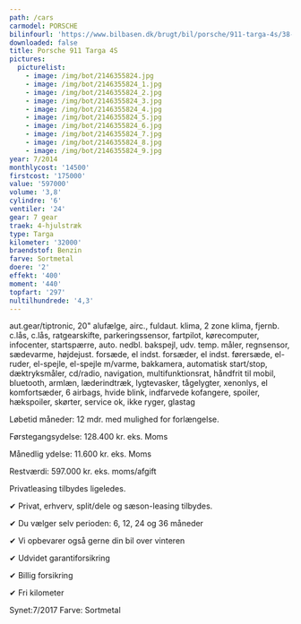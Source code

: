 ```yaml
---
path: /cars
carmodel: PORSCHE
bilinfourl: 'https://www.bilbasen.dk/brugt/bil/porsche/911-targa-4s/38-pdk-2d/4052037'
downloaded: false
title: Porsche 911 Targa 4S
pictures:
  picturelist:
    - image: /img/bot/2146355824.jpg
    - image: /img/bot/2146355824_1.jpg
    - image: /img/bot/2146355824_2.jpg
    - image: /img/bot/2146355824_3.jpg
    - image: /img/bot/2146355824_4.jpg
    - image: /img/bot/2146355824_5.jpg
    - image: /img/bot/2146355824_6.jpg
    - image: /img/bot/2146355824_7.jpg
    - image: /img/bot/2146355824_8.jpg
    - image: /img/bot/2146355824_9.jpg
year: 7/2014
monthlycost: '14500'
firstcost: '175000'
value: '597000'
volume: '3,8'
cylindre: '6'
ventiler: '24'
gear: 7 gear
traek: 4-hjulstræk
type: Targa
kilometer: '32000'
braendstof: Benzin
farve: Sortmetal
doere: '2'
effekt: '400'
moment: '440'
topfart: '297'
nultilhundrede: '4,3'
---
```

aut.gear/tiptronic, 20" alufælge, airc., fuldaut. klima, 2 zone klima, fjernb. c.lås, c.lås, ratgearskifte, parkeringssensor, fartpilot, kørecomputer, infocenter, startspærre, auto. nedbl. bakspejl, udv. temp. måler, regnsensor, sædevarme, højdejust. forsæde, el indst. forsæder, el indst. førersæde, el-ruder, el-spejle, el-spejle m/varme, bakkamera, automatisk start/stop, dæktryksmåler, cd/radio, navigation, multifunktionsrat, håndfrit til mobil, bluetooth, armlæn, læderindtræk, lygtevasker, tågelygter, xenonlys, el komfortsæder, 6 airbags, hvide blink, indfarvede kofangere, spoiler, hækspoiler, skørter, service ok, ikke ryger, glastag

Løbetid måneder: 12 mdr. med mulighed for forlængelse.

Førstegangsydelse: 128.400 kr. eks. Moms 

Månedlig ydelse: 11.600 kr. eks. Moms

Restværdi: 597.000 kr. eks. moms/afgift

Privatleasing tilbydes ligeledes.

✔ Privat, erhverv, split/dele og sæson-leasing tilbydes. 

✔ Du vælger selv perioden: 6, 12, 24 og 36 måneder

✔ Vi opbevarer også gerne din bil over vinteren 

✔ Udvidet garantiforsikring   

✔ Billig forsikring 

✔ Fri kilometer

Synet:7/2017 Farve: Sortmetal
